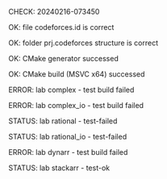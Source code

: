 CHECK: 20240216-073450
OK: file codeforces.id is correct
OK: folder prj.codeforces structure is correct
OK: CMake generator successed
OK: CMake build (MSVC x64) successed
ERROR: lab complex - test build failed
ERROR: lab complex_io - test build failed
STATUS: lab rational - test-failed
STATUS: lab rational_io - test-failed
ERROR: lab dynarr - test build failed
STATUS: lab stackarr - test-ok
